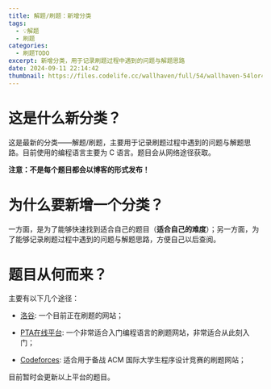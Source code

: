 ```yaml
---
title: 解题/刷题：新增分类
tags:
  - 💡解题
  - 刷题
categories: 
  - 刷题TODO
excerpt: 新增分类，用于记录刷题过程中遇到的问题与解题思路
date: 2024-09-11 22:14:42
thumbnail: https://files.codelife.cc/wallhaven/full/54/wallhaven-54lor4.jpg?x-oss-process=image/resize,limit_0,m_fill,w_2560,h_1440/quality,Q_92/format,webp
---
```



# 这是什么新分类？

这是最新的分类——解题/刷题，主要用于记录刷题过程中遇到的问题与解题思路。目前使用的编程语言主要为 C 语言。题目会从网络途径获取。

**注意：不是每个题目都会以博客的形式发布！**

# 为什么要新增一个分类？

一方面，是为了能够快速找到适合自己的题目（**适合自己的难度**）；另一方面，为了能够记录刷题过程中遇到的问题与解题思路，方便自己以后查阅。

# 题目从何而来？

主要有以下几个途径：

- [洛谷](https://www.luogu.com.cn/): 一个目前正在刷题的网站；

- [PTA在线平台](https://pintia.cn/problem-sets/dashboard): 一个非常适合入门编程语言的刷题网站，非常适合从此刻入门；

- [Codeforces](https://codeforces.com): 适合用于备战 ACM 国际大学生程序设计竞赛的刷题网站；

目前暂时会更新以上平台的题目。

